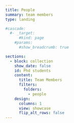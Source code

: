```yaml
---
title: People
summary: team members
type: landing

#cascade:
  #- _target:
      #kind: page
    #params:
      #show_breadcrumb: true

sections:
  - block: collection
    show_date: false
    id: Phd students
    content:
      title: Team Members
      filters:
        folders:
          - people
    design:
      columns: 1
      view: showcase
      flip_alt_rows: false
---
```

